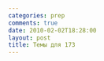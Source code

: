 ```yaml
---
categories: prep
comments: true
date: 2010-02-02T18:28:00
layout: post
title: Темы для 173
---
```



